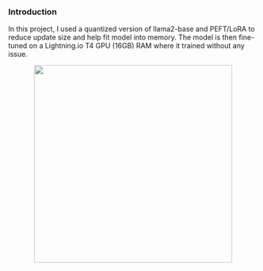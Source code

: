 ###                                                   **Introduction**

In this project, I used a quantized version of llama2-base and PEFT/LoRA to reduce update size and help fit model into memory. 
The model is then fine-tuned on a Lightning.io T4 GPU (16GB) RAM where it trained without any issue.

<p align="center">
<img src="https://github.com/usadiqgriffin/llm_llama2_RAG/assets/64921871/e3232b52-2865-4a37-91c7-2176c29fb30f" width="400">
</p>
